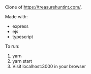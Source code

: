 Clone of https://treasurehuntint.com/.

Made with:

- express
- ejs
- typescript

To run:

1. yarn
2. yarn start
3. Visit localhost:3000 in your browser